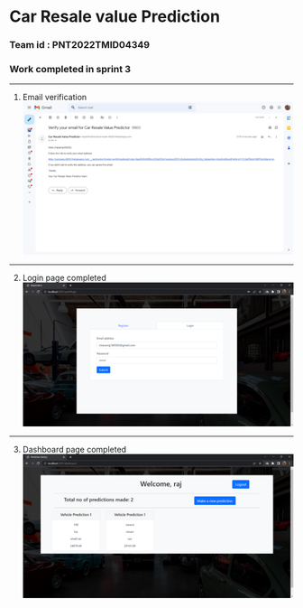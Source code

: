 # Car Resale value Prediction

### Team id : PNT2022TMID04349

### Work completed in sprint 3
___
1. Email verification
![email](./results/confirmation.png)
___
2. Login page completed
![login page](./results/login.png)
___
3. Dashboard page completed
![dashboard page](./results/dashboard.png)
